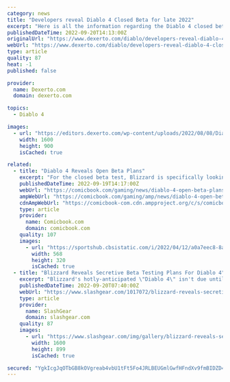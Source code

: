```yaml
---
category: news
title: "Developers reveal Diablo 4 Closed Beta for late 2022"
excerpt: "Here is all the information regarding the Diablo 4 closed beta, open beta, and available platforms. The Diablo 4 betas will support cross play and platform progression."
publishedDateTime: 2022-09-20T14:13:00Z
originalUrl: "https://www.dexerto.com/diablo/developers-reveal-diablo-4-closed-beta-for-late-2022-1936818/"
webUrl: "https://www.dexerto.com/diablo/developers-reveal-diablo-4-closed-beta-for-late-2022-1936818/"
type: article
quality: 87
heat: -1
published: false

provider:
  name: Dexerto.com
  domain: dexerto.com

topics:
  - Diablo 4

images:
  - url: "https://editors.dexerto.com/wp-content/uploads/2022/08/08/Diablo-4.jpg"
    width: 1600
    height: 900
    isCached: true

related:
  - title: "Diablo 4 Reveals Open Beta Plans"
    excerpt: "For the closed beta test, Blizzard is specifically looking for players \"who have recently spent significant amounts of time playing the end-game experiences of Diablo II: Resurrected and Diablo III .\" ..."
    publishedDateTime: 2022-09-19T14:17:00Z
    webUrl: "https://comicbook.com/gaming/news/diablo-4-open-beta-plans-playstation-xbox-pc-blizzard/"
    ampWebUrl: "https://comicbook.com/gaming/amp/news/diablo-4-open-beta-plans-playstation-xbox-pc-blizzard/"
    cdnAmpWebUrl: "https://comicbook-com.cdn.ampproject.org/c/s/comicbook.com/gaming/amp/news/diablo-4-open-beta-plans-playstation-xbox-pc-blizzard/"
    type: article
    provider:
      name: Comicbook.com
      domain: comicbook.com
    quality: 107
    images:
      - url: "https://sportshub.cbsistatic.com/i/2022/04/12/a0a7eec8-8aa9-4871-b5e0-bb735e3e3b25/gta-6.png?width=568&height=320"
        width: 568
        height: 320
        isCached: true
  - title: "Blizzard Reveals Secretive Beta Testing Plans For Diablo 4"
    excerpt: "Blizzard's hotly-anticipated \"Diablo 4\" isn't due until next year, but there is some good news for the franchise's most loyal fans: a closed beta testing phase."
    publishedDateTime: 2022-09-20T07:40:00Z
    webUrl: "https://www.slashgear.com/1017072/blizzard-reveals-secretive-beta-testing-plans-for-diablo-4/"
    type: article
    provider:
      name: SlashGear
      domain: slashgear.com
    quality: 87
    images:
      - url: "https://www.slashgear.com/img/gallery/blizzard-reveals-secretive-beta-testing-plans-for-diablo-4/l-intro-1663698781.jpg"
        width: 1600
        height: 899
        isCached: true

secured: "YgkIcgJqOTbGB8kOVgreab4vbU1tFt5Fo4JRLBEUGmlGwfHFndXv9fmBIDZD4YSq9Ashzi30WliAEuGo7OGJChmYWBz3PCe0Syq9XSWKhGVYWE1xEDyr563D7nsVMtjRu1HQzYcgqKuz3cTRC+sLqAW2D9ynMTYj6jKeOJQWEaCEQYmduvUW0DbjBBsCID8ckrO8s3ISu+7v7hLap7JDp3H6A5T2RRN487QU8I7cpG5gEE74FBRjgk+m2KBetoKV3YJZPd93Vt4/73VKZi2vHyTNYL6Km5fjBkYoNJGO6gkBR5JR+Cs8asOhYEaPGbYXTeXDpBsx5mDlO+GhHq5kTAbbVVgg0yJH/n9Fk+GaQfw=;QpMRZMl3Kg1lStUUxB8jiQ=="
---
```


